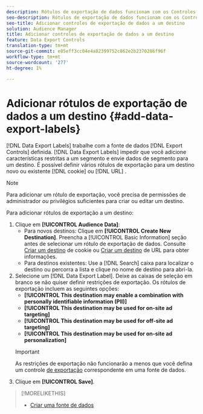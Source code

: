 ```yaml
---
description: Rótulos de exportação de dados funcionam com os Controles de exportação definidos em uma fonte de dados. Rótulos de exportação de dados impedem que você adicione características restritas a um segmento e envie dados de segmento para um destino. Você pode definir vários rótulos de exportação para um cookie ou destino de URL novo ou existente.
seo-description: Rótulos de exportação de dados funcionam com os Controles de exportação definidos em uma fonte de dados. Rótulos de exportação de dados impedem que você adicione características restritas a um segmento e envie dados de segmento para um destino. Você pode definir vários rótulos de exportação para um cookie ou destino de URL novo ou existente.
seo-title: Adicionar controles de exportação de dados a um destino
solution: Audience Manager
title: Adicionar controles de exportação de dados a um destino
feature: Data Export Controls
translation-type: tm+mt
source-git-commit: e05eff3cc04e4a82399752c862e2b2370286f96f
workflow-type: tm+mt
source-wordcount: '277'
ht-degree: 1%

---
```




# Adicionar rótulos de exportação de dados a um destino {#add-data-export-labels}

[!DNL Data Export Labels] trabalhe com a fonte de dados [!DNL Export Controls] definida. [!DNL Data Export Labels] impedir que você adicione características restritas a um segmento e envie dados de segmento para um destino. É possível definir vários rótulos de exportação para um destino novo ou existente [!DNL cookie] ou [!DNL URL] .

>[!NOTE]
>
>Para adicionar um rótulo de exportação, você precisa de permissões de administrador *ou* privilégios suficientes para criar ou editar um destino.

<!-- t_export_labels.xml -->

Para adicionar rótulos de exportação a um destino:

1. Clique em **[!UICONTROL Audience Data]**:
   * Para novos destinos: Clique em **[!UICONTROL Create New Destination]**. Preencha a [!UICONTROL Basic Information] seção antes de selecionar um rótulo de exportação de dados. Consulte [Criar um destino](../../features/destinations/create-cookie-destination.md) de cookie ou [Criar um destino](../../features/destinations/create-url-destination.md) de URL para obter informações.
   * Para destinos existentes: Use a [!DNL Search] caixa para localizar o destino ou percorra a lista e clique no nome de destino para abri-la.
1. Selecione um [!DNL Data Export Label]. Deixe as caixas de seleção em branco se não quiser definir restrições de exportação. Os rótulos de exportação incluem as seguintes opções:
   * **[!UICONTROL This destination may enable a combination with personally identifiable information (PII)]**
   * **[!UICONTROL This destination may be used for on-site ad targeting]**
   * **[!UICONTROL This destination may be used for off-site ad targeting]**
   * **[!UICONTROL This destination may be used for on-site ad personalization]**
   >[!IMPORTANT]
   >
   >As restrições de exportação não funcionarão a menos que você defina um controle [de exportação](../../features/data-export-controls.md) correspondente em uma fonte de dados.
1. Clique em **[!UICONTROL Save]**.

>[!MORELIKETHIS]
>
>* [Criar uma fonte de dados](../../features/manage-datasources.md#create-data-source)